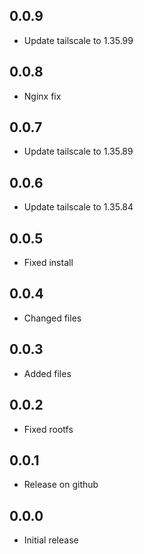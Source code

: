 <!-- https://developers.home-assistant.io/docs/add-ons/presentation#keeping-a-changelog -->

## 0.0.9

- Update tailscale to 1.35.99

## 0.0.8

- Nginx fix

## 0.0.7

- Update tailscale to 1.35.89

## 0.0.6

- Update tailscale to 1.35.84

## 0.0.5

- Fixed install

## 0.0.4

- Changed files

## 0.0.3

- Added files

## 0.0.2

- Fixed rootfs

## 0.0.1

- Release on github

## 0.0.0

- Initial release
